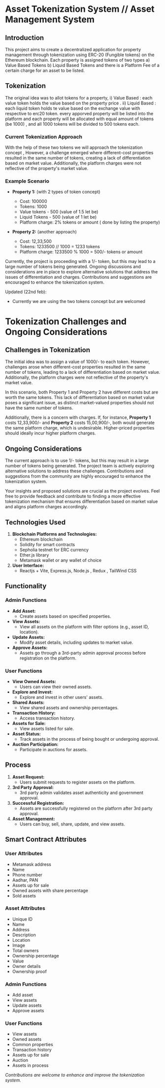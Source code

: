 # Asset Tokenization System // Asset Management System

## Introduction

This project aims to create a decentralized application for property management through tokenization using ERC-20 (Fungible tokens) on the Ethereum blockchain. Each property is assigned tokens of two types
a) Value Based Tokens
b) Liquid Based Tokens
and there is a Platform Fee of a certain charge for an asset to be listed.

## Tokenization

The original idea was to allot tokens for a property,
i) Value Based : each value token holds the value based on the property price .
ii) Liquid Based : each liquid token holds te value based on the exchange value with respective to erc20 token.
every apporved property will be listed into the platform and each property will be allocated with equal amount of tokens (be 1000) , and all 1000 tokens will be divided to 500 tokens each.

### Current Tokenization Approach

With the help of these two tokens we will approach the tokenization concept ,
However, a challenge emerged where different-cost properties resulted in the same number of tokens, creating a lack of differentiation based on market value. Additionally, the platform charges were not reflective of the property's market value.

### Example Scenario

- **Property 1:** (with 2 types of token concept)

  - Cost: 100000
  - Tokens: 1000
  - Value tokens - 500 (value of 1.5 let be)
  - Liquid Tokens - 500 (value of 1 let be)
  - Platform charge: 2% tokens or amount ( done by listing the property)

- **Property 2:** (another approach)
  - Cost: 12,33,500
  - Tokens: 1233500 // 1000 = 1233 tokens
  - Platform charge: 1233500 % 1000 = 500/- tokens or amount

Currently, the project is proceeding with a 1/- token, but this may lead to a large number of tokens being generated. Ongoing discussions and considerations are in place to explore alternative solutions that address the issues of differentiation and charges. Contributions and suggestions are encouraged to enhance the tokenization system.

Updated (22nd feb):

- Currently we are using the two tokens concept but are welcomed

# Tokenization Challenges and Ongoing Considerations

## Challenges in Tokenization

The initial idea was to assign a value of 1000/- to each token. However, challenges arose when different-cost properties resulted in the same number of tokens, leading to a lack of differentiation based on market value. Additionally, the platform charges were not reflective of the property's market value.

In this scenario, both Property 1 and Property 2 have different costs but are worth the same tokens. This lack of differentiation based on market value poses a significant issue, as distinct market-valued properties should not have the same number of tokens.

Additionally, there is a concern with charges. If, for instance, **Property 1** costs 12,33,900/- and **Property 2** costs 15,00,900/-, both would generate the same platform charge, which is undesirable. Higher-priced properties should ideally incur higher platform charges.

## Ongoing Considerations

The current approach is to use 1/- tokens, but this may result in a large number of tokens being generated. The project team is actively exploring alternative solutions to address these challenges. Contributions and suggestions from the community are highly encouraged to enhance the tokenization system.

Your insights and proposed solutions are crucial as the project evolves. Feel free to provide feedback and contribute to finding a more effective tokenization mechanism that ensures differentiation based on market value and aligns platform charges accordingly.

## Technologies Used

1. **Blockchain Platforms and Technologies:**
   - Ethereum blockchain
   - Solidity for smart contracts
   - Sepholia testnet for ERC currency
   - Ether.js library
   - Metamask wallet or any wallet of choice
2. **User Interface:**
   - Reactjs + Vite, Express.js, Node.js , Redux , TailWind CSS

## Functionality

### Admin Functions

- **Add Asset:**
  - Create assets based on specified properties.
- **View Assets:**
  - View all assets on the platform with filter options (e.g., asset ID, location).
- **Update Assets:**
  - Modify asset details, including updates to market value.
- **Approve Assets:**
  - Assets go through a 3rd-party admin approval process before registration on the platform.

### User Functions

- **View Owned Assets:**
  - Users can view their owned assets.
- **Explore and Invest:**
  - Explore and invest in other users' assets.
- **Shared Assets:**
  - View shared assets and ownership percentages.
- **Transaction History:**
  - Access transaction history.
- **Assets for Sale:**
  - View assets listed for sale.
- **Asset Status:**
  - Track assets in the process of being bought or undergoing approval.
- **Auction Participation:**
  - Participate in auctions for assets.

## Process

1. **Asset Request:**
   - Users submit requests to register assets on the platform.
2. **3rd Party Approval:**
   - 3rd party admin validates asset authenticity and government approval.
3. **Successful Registration:**
   - Assets are successfully registered on the platform after 3rd party approval.
4. **Asset Management:**
   - Users can buy, sell, share, update, and view assets.

## Smart Contract Attributes

### User Attributes

- Metamask address
- Name
- Phone number
- Aadhar, PAN
- Assets up for sale
- Owned assets with share percentage
- Sold assets

### Asset Attributes

- Unique ID
- Name
- Address
- Description
- Location
- Image
- Total owners
- Ownership percentage
- Value
- Owner details
- Ownership proof

### Admin Functions

- Add asset
- View assets
- Update assets
- Approve assets

### User Functions

- View assets
- Owned assets
- Common properties
- Transaction history
- Assets up for sale
- Auction
- Assets in process

_Contributions are welcome to enhance and improve the tokenization system._
